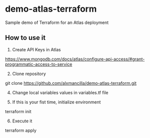 # demo-atlas-terraform
Sample demo of Terraform for an Atlas deployment

## How to use it

1. Create API Keys in Atlas

https://www.mongodb.com/docs/atlas/configure-api-access/#grant-programmatic-access-to-service

2. Clone repository

git clone https://github.com/alxmancilla/demo-atlas-terraform.git


4. Change local variables values in variables.tf file


5. If this is your fist time, initialize environment

terraform init

6. Execute it

terraform apply
